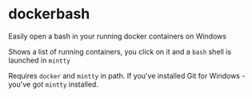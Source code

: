 # dockerbash

Easily open a bash in your running docker containers on Windows

Shows a list of running containers, you click on it and a `bash` shell is launched in `mintty`

Requires `docker` and `mintty` in path.
If you've installed Git for Windows - you've got `mintty` installed.
